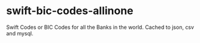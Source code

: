 # swift-bic-codes-allinone
Swift Codes or BIC Codes for all the Banks in the world. Cached to json, csv and mysql.
